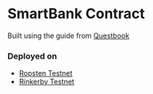 # SmartBank Contract
Built using the guide from [Questbook](https://www.questbook.app/)

### Deployed on
* [Ropsten Testnet](https://ropsten.etherscan.io/address/0xf656797A27FccB5386534A31FA918A90640C822A)
* [Rinkerby Testnet](https://rinkeby.etherscan.io/address/0xfEf26cF2c0198398CB410b1Baa2f27C5c8C5Cfd2)

